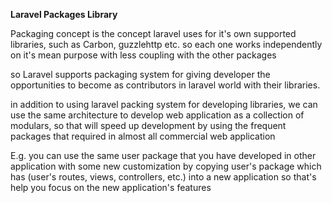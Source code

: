 **Laravel Packages Library**

Packaging concept is the concept laravel uses for it's own supported libraries, such as Carbon, guzzlehttp etc. so each one works independently on it's mean purpose with less coupling with the other packages

so Laravel supports packaging system for giving developer the opportunities to become as contributors in laravel world with their libraries.

in addition to using laravel packing system for developing libraries, we can use the same architecture to develop web application as a collection of modulars, so that will speed up development by using the frequent packages that required in almost all commercial web application

E.g. you can use the same user package that you have developed in other application with some new customization by copying user's package which has (user's routes, views, controllers, etc.) into a new application so that's help you focus on the new application's features

